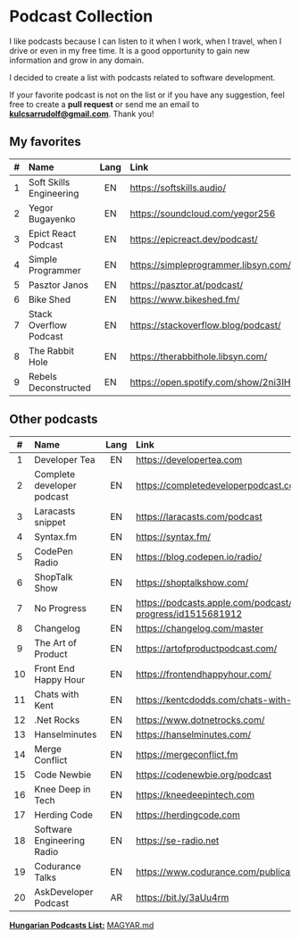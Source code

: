 # Podcast Collection

I like podcasts because I can listen to it when I work, when I travel, when I drive or even in my free time. It is a good opportunity to gain new information and grow in any domain.

I decided to create a list with podcasts related to software development.

If your favorite podcast is not on the list or if you have any suggestion, feel free to create a **pull request** or send me an email to **kulcsarrudolf@gmail.com**. Thank you!

## My favorites

|  #  | Name                    | Lang | Link                                                 |
| :-: | :---------------------- | :--: | :--------------------------------------------------- |
|  1  | Soft Skills Engineering |  EN  | https://softskills.audio/                            |
|  2  | Yegor Bugayenko         |  EN  | https://soundcloud.com/yegor256                      |
|  3  | Epict React Podcast     |  EN  | https://epicreact.dev/podcast/                       |
|  4  | Simple Programmer       |  EN  | https://simpleprogrammer.libsyn.com/podcast          |
|  5  | Pasztor Janos           |  EN  | https://pasztor.at/podcast/                          |
|  6  | Bike Shed               |  EN  | https://www.bikeshed.fm/                             |
|  7  | Stack Overflow Podcast  |  EN  | https://stackoverflow.blog/podcast/                  |
|  8  | The Rabbit Hole         |  EN  | https://therabbithole.libsyn.com/                    |
|  9  | Rebels Deconstructed    |  EN  | https://open.spotify.com/show/2ni3IHiiqVjpgQkA7lLFc1 |

## Other podcasts

|  #  | Name                       | Lang | Link                                                        |
| :-: | :------------------------- | :--: | :---------------------------------------------------------- |
|  1  | Developer Tea              |  EN  | https://developertea.com                                    |
|  2  | Complete developer podcast |  EN  | https://completedeveloperpodcast.com/                       |
|  3  | Laracasts snippet          |  EN  | https://laracasts.com/podcast                               |
|  4  | Syntax.fm                  |  EN  | https://syntax.fm/                                          |
|  5  | CodePen Radio              |  EN  | https://blog.codepen.io/radio/                              |
|  6  | ShopTalk Show              |  EN  | https://shoptalkshow.com/                                   |
|  7  | No Progress                |  EN  | https://podcasts.apple.com/podcast/no-progress/id1515681912 |
|  8  | Changelog                  |  EN  | https://changelog.com/master                                |
|  9  | The Art of Product         |  EN  | https://artofproductpodcast.com/                            |
| 10  | Front End Happy Hour       |  EN  | https://frontendhappyhour.com/                              |
| 11  | Chats with Kent            |  EN  | https://kentcdodds.com/chats-with-kent-podcast/             |
| 12  | .Net Rocks                 |  EN  | https://www.dotnetrocks.com/                                |
| 13  | Hanselminutes              |  EN  | https://hanselminutes.com/                                  |
| 14  | Merge Conflict             |  EN  | https://mergeconflict.fm                                    |
| 15  | Code Newbie                |  EN  | https://codenewbie.org/podcast                              |
| 16  | Knee Deep in Tech          |  EN  | https://kneedeepintech.com                                  |
| 17  | Herding Code               |  EN  | https://herdingcode.com                                     |
| 18  | Software Engineering Radio |  EN  | https://se-radio.net                                        |
| 19  | Codurance Talks            |  EN  | https://www.codurance.com/publications/tag/podcasts         |
| 20  | AskDeveloper Podcast       |  AR  | https://bit.ly/3aUu4rm                                      |

[**Hungarian Podcasts List:**](https://github.com/kulcsarrudolf/podcast/blob/master/MAGYAR.MD) [MAGYAR.md](https://github.com/kulcsarrudolf/podcast/blob/master/MAGYAR.MD)
